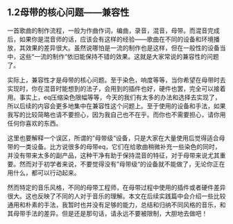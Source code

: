 ## 1.2母带的核心问题——兼容性

一首歌曲的制作流程，一般为作曲作词，编曲，录音，混音，母带。而混音完成后，如果你是混音师的话，应该会有这样的经验——歌曲在不同的设备和环境播放，其效果的差异很大。虽然说哪怕是一流的制作也是这样，但在一般性的设备当中，这些“一流的制作“依旧能保持不错的效果。这就是大家常说的兼容性的问题了。

实际上，兼容性才是母带的核心问题。至于染色，响度等等，当你希望在母带时去实现时，你在混音时能想到的法子，会用到的插件也好，硬件也罢，完全可以接着用。事实上，eq压缩染色限幅等等，今天的我们有太多的办法和选择去实现了，所以后续的内容会更多地集中在兼容性这个问题上。至于使用的设备和手法，如果我写的比较简略也请不要担心，因为我自己也不在乎。而你也不需要担心，请你用任何你喜欢的东西。

这里也要解释一个误区，所谓的”母带级“设备，只是大家在大量使用后觉得适合母带的一类设备。比方说很多的母带eq，它们在给歌曲稍微补充一些染色的同时，并没有带来太多的副产品，这种干净有助于保持混音的特征，对于母带来说尤其重要。然而对于初学者来说，不要觉得没有”母带级“的设备就不能做了，无论你正在用什么，都可以行动起来。

然而特定的音乐风格，不同的母带工程师，在母带过程中使用的插件或者硬件差异很大。这也反映了不同的人对于音乐的理解。本文在后续实践篇中会介绍一些比较通用和朴素的手法，我暂时也并没有足够的能力，总结和归纳不同风格的音乐，和其母带手法的差异。但是还是那句话，请永远不要被限制，大胆地去做吧！
